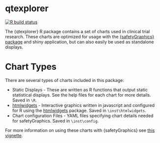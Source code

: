 # qtexplorer

<!-- badges: start -->
[![R build status](https://github.com/SafetyGraphics/qtexplorer/workflows/R-CMD-check/badge.svg)](https://github.com/SafetyGraphics/qtexplorer/actions)
<!-- badges: end -->

The {qtexplorer} R package contains a set of charts used in clinical trial research. These charts are optimized for usage with the [{safetyGraphics} package](https://safetygraphics.github.io/safetyGraphics/) and shiny application, but can also easily be used as standalone displays. 

# Chart Types

There are several types of charts included in this package: 

- Static Displays - These are written as R functions that output static statistical displays. See the help files for each chart for more details. Saved in `\R`.
- [htmlwidgets](https://www.htmlwidgets.org/) - Interactive graphics written in javascript and configured for R using the [htmlwidgets](https://www.htmlwidgets.org/) package. Saved in `\inst\htmlwidgets`.
- Chart configuration Files - YAML files specifying chart details needed for safetyGraphics. Saved in `\inst\config`.

For more information on using these charts with {safetyGraphics} see [this vignette](https://github.com/SafetyGraphics/safetyGraphics/wiki/ChartConfiguration).
